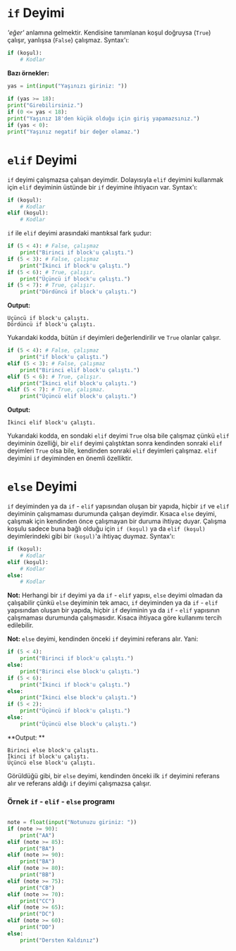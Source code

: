 ﻿# `if` Deyimi
*'eğer'* anlamına gelmektir. Kendisine tanımlanan koşul doğruysa (`True`) çalışır, yanlışsa (`False`) çalışmaz. Syntax'ı:
```py
if (koşul):
	# Kodlar
``` 
**Bazı örnekler:**
```py
yas = int(input("Yaşınızı giriniz: "))
  
if (yas >= 18):
print("Girebilirsiniz.")
if (0 <= yas < 18):
print("Yaşınız 18'den küçük olduğu için giriş yapamazsınız.")
if (yas < 0):
print("Yaşınız negatif bir değer olamaz.")
```

# `elif` Deyimi
`if` deyimi çalışmazsa çalışan deyimdir. Dolayısıyla `elif` deyimini kullanmak için `elif` deyiminin üstünde bir `if` deyimine ihtiyacın var. Syntax'ı:
```py
if (koşul):
	# Kodlar
elif (koşul):
	# Kodlar
```
`if` ile `elif` deyimi arasındaki mantıksal fark şudur:
```py
if (5 < 4): # False, çalışmaz
	print("Birinci if block'u çalıştı.")
if (5 < 3): # False, çalışmaz
	print("İkinci if block'u çalıştı.")
if (5 < 6): # True, çalışır.
	print("Üçüncü if block'u çalıştı.")
if (5 < 7): # True, çalışır.
	print("Dördüncü if block'u çalıştı.")
```
**Output:**
```
Üçüncü if block'u çalıştı.
Dördüncü if block'u çalıştı.
```
Yukarıdaki kodda, bütün `if` deyimleri değerlendirilir ve `True` olanlar çalışır.
```py
if (5 < 4): # False, çalışmaz
	print("if block'u çalıştı.")
elif (5 < 3): # False, çalışmaz
	print("Birinci elif block'u çalıştı.")
elif (5 < 6): # True, çalışır.
	print("İkinci elif block'u çalıştı.")
elif (5 < 7): # True, çalışmaz.
	print("Üçüncü elif block'u çalıştı.")
```
**Output:**
```
İkinci elif block'u çalıştı.
```
Yukarıdaki kodda, en sondaki `elif` deyimi `True` olsa bile çalışmaz çünkü `elif` deyiminin özelliği, bir `elif` deyimi çalıştıktan sonra kendinden sonraki `elif` deyimleri `True` olsa bile, kendinden sonraki `elif` deyimleri çalışmaz. `elif` deyimini `if` deyiminden en önemli özelliktir.

# `else` Deyimi
`if` deyiminden ya da `if` - `elif` yapısından oluşan bir yapıda, hiçbir `if` ve `elif` deyiminin çalışmaması durumunda çalışan deyimdir.  Kısaca `else` deyimi, çalışmak için kendinden önce çalışmayan bir duruma ihtiyaç duyar. Çalışma koşulu sadece buna bağlı olduğu için `if (koşul)` ya da `elif (koşul)` deyimlerindeki gibi bir `(koşul)`'a ihtiyaç duymaz. Syntax'ı:
```py
if (koşul):
	# Kodlar
elif (koşul):
	# Kodlar
else:
	# Kodlar
```
**Not:** Herhangi bir `if` deyimi ya da `if` - `elif` yapısı, `else` deyimi olmadan da çalışabilir çünkü `else` deyiminin tek amacı, `if` deyiminden ya da `if` - `elif` yapısından oluşan bir yapıda, hiçbir `if` deyiminin ya da `if` - `elif` yapısının çalışmaması durumunda çalışmasıdır. Kısaca ihtiyaca göre kullanımı tercih edilebilir.

**Not:** `else` deyimi, kendinden önceki `if` deyimini referans alır. Yani:
```py
if (5 < 4):
	print("Birinci if block'u çalıştı.")
else:
	print("Birinci else block'u çalıştı.")
if (5 < 6):
	print("İkinci if block'u çalıştı.")
else:
	print("İkinci else block'u çalıştı.")
if (5 < 2):
	print("Üçüncü if block'u çalıştı.")
else:
	print("Üçüncü else block'u çalıştı.")
```
**Output: **
```
Birinci else block'u çalıştı.
İkinci if block'u çalıştı.
Üçüncü else block'u çalıştı.
```
Görüldüğü gibi, bir `else` deyimi, kendinden önceki ilk `if` deyimini referans alır ve referans aldığı `if` deyimi çalışmazsa çalışır.

### Örnek `if` - `elif` - `else` programı
```py

note = float(input("Notunuzu giriniz: "))
if (note >= 90):
	print("AA")
elif (note >= 85):
	print("BA")
elif (note >= 90):
	print("BA")
elif (note >= 80):
	print("BB")
elif (note >= 75):
	print("CB")
elif (note >= 70):
	print("CC")
elif (note >= 65):
	print("DC")
elif (note >= 60):
	print("DD")
else:
	print("Dersten Kaldınız")
```
